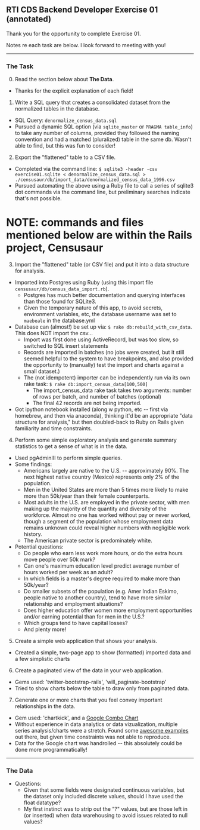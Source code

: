 ## RTI CDS Backend Developer Exercise 01 (annotated)

Thank you for the opportunity to complete Exercise 01.

Notes re each task are below. I look forward to meeting with you!

----

### The Task

0. Read the section below about **The Data**.
  - Thanks for the explicit explanation of each field!

1. Write a SQL query that creates a consolidated dataset from the normalized tables in the database.
  - SQL Query: ``denormalize_census_data.sql``
  - Pursued a dynamic SQL option (via ``sqlite_master`` or ``PRAGMA table_info``) to take any number of columns,
  provided they followed the naming convention and had a matched (pluralized) table in the same db.
  Wasn't able to find, but this was fun to consider!

2. Export the "flattened" table to a CSV file.
  - Completed via the command line: ``$ sqlite3 -header -csv exercise01.sqlite < denormalize_census_data.sql > ./censusaur/db/import_data/denormalized_census_data_1996.csv``
  - Pursued automating the above using a Ruby file to call a series of sqlite3 dot commands via the command line, but preliminary searches indicate that's not possible.

# NOTE: commands and files mentioned below are within the Rails project, Censusaur

3. Import the "flattened" table (or CSV file) and put it into a data structure for analysis.
  - Imported into Postgres using Ruby (using this import file ``censusaur/db/census_data_import.rb``).
    - Postgres has much better documentation and querying interfaces than those found for SQLite3.
    - Given the temporary nature of this app, to avoid secrets, environment variables, etc, the database username was set to ``maebeale`` in the database.yml
  - Database can (almost!) be set up via: ``$ rake db:rebuild_with_csv_data``. This does NOT import the csv...
    - Import was first done using ActiveRecord, but was too slow, so switched to SQL insert statements
    - Records are imported in batches (no jobs were created, but it still seemed helpful to the system to have breakpoints, and also provided the opportunity to (manually) test the import and charts against a small dataset.)
    - The (not idempotent) importer can be independently run via its own rake task:  ``$ rake db:import_census_data[100,500]``
      - The import_census_data rake task takes two arguments: number of rows per batch, and number of batches (optional)
      - The final 42 records are not being imported.
  - Got ipython notebook installed (along w python, etc -- first via homebrew, and then via anaconda), thinking it'd be an appropriate "data structure for analysis," but then doubled-back to Ruby on Rails given familiarity and time constraints.

4. Perform some simple exploratory analysis and generate summary statistics to get a sense of what is in the data.
  - Used pgAdminIII to perform simple queries.
  - Some findings:
    - Americans largely are native to the U.S. -- approximately 90%. The next highest native country (Mexico) represents only 2% of the population.
    - Men in the United States are more than 5 times more likely to make more than 50k/year than their female counterparts.
    - Most adults in the U.S. are employed in the private sector, with men making up the majority of the quantity and diversity of the workforce. Almost no one has worked without pay or never worked, though a segment of the population whose employment data remains unknown could reveal higher numbers with negligible work history.
    - The American private sector is predominately white.
  - Potential questions:
    - Do people who earn less work more hours, or do the extra hours move people over 50k mark?
    - Can one's maximum education level predict average number of hours worked per week as an adult?
    - In which fields is a master's degree required to make more than 50k/year?
    - Do smaller subsets of the population (e.g. Amer Indian Eskimo, people native to another country), tend to have more similar relationship and employment situations?
    - Does higher education offer women more employment opportunities and/or earning potential than for men in the U.S.?
    - Which groups tend to have capital losses?
    - And plenty more!

5. Create a simple web application that shows your analysis.
  - Created a simple, two-page app to show (formatted) imported data and a few simplistic charts

6. Create a paginated view of the data in your web application.
  - Gems used: 'twitter-bootstrap-rails', 'will_paginate-bootstrap'
  - Tried to show charts below the table to draw only from paginated data.

7. Generate one or more charts that you feel convey important relationships in the data.
  - Gem used: 'chartkick', and a [Google Combo Chart](https://developers.google.com/chart/interactive/docs/gallery/combochart)
  - Without experience in data analytics or data vizualization, multiple series analysis/charts were a stretch. Found some [awesome examples](http://individual.utoronto.ca/zabet/census-income.html) out there, but given time constraints was not able to reproduce.
  - Data for the Google chart was handrolled -- this absolutely could be done more programmatically!

----

### The Data

- Questions:
  - Given that some fields were designated continuous variables, but the dataset only included discrete values, should I have used the float datatype?
  - My first instinct was to strip out the "?" values, but are those left in (or inserted) when data warehousing to avoid issues related to null values?

